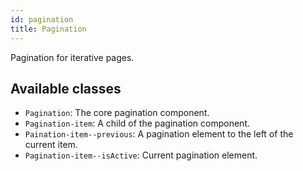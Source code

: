```yaml
---
id: pagination
title: Pagination
---
```


Pagination for iterative pages.

## Available classes

* `Pagination`: The core pagination component.
* `Pagination-item`: A child of the pagination component.
* `Paination-item--previous`: A pagination element to the left of the current item.
* `Pagination-item--isActive`: Current pagination element.
